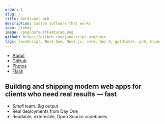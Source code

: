```yaml
---
order: 1
slug: /
title: Goldlabel pr0
description: Custom software that works
icon: blokey
image: /png/defaultFeatured.png
github: https://github.com/javascript-pro/core
tags: JavaScript, Next Gen, Next.js, core, Gen X, goldlabel, pr0, bouncer, AI Prompt Engineering, ChatGPT, OpenAI, Singularity, Frontend, Vanilla JS, TypeScript, React, Angular, Vue, Material UI, MUI, Flash, Server Side JavaScript, Node, Gatsby, NextJS, Headless CMS
---
```


- [About](/work/company)
- [GitHub](/work/github)
- [Photos](/balance/photos)
- [Flash](/free/flash)

## Building and shipping modern web apps for clients who need real results — fast

- _Small_ team. _Big_ output
- Real deployments from Day One
- Readable, extensible, Open Source codebases

